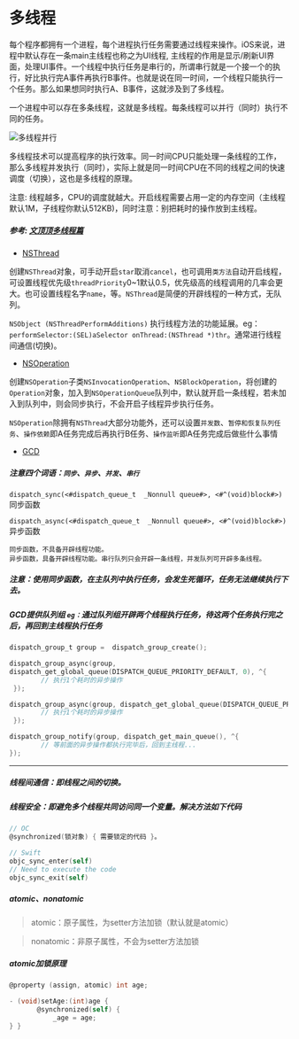 # 多线程

每个程序都拥有一个进程，每个进程执行任务需要通过线程来操作。iOS来说，进程中默认存在一条main主线程也称之为UI线程, 主线程的作用是显示/刷新UI界面，处理UI事件。一个线程中执行任务是串行的，所谓串行就是一个接一个的执行，好比执行完A事件再执行B事件。也就是说在同一时间，一个线程只能执行一个任务。那么如果想同时执行A、B事件，这就涉及到了多线程。

一个进程中可以存在多条线程，这就是多线程。每条线程可以并行（同时）执行不同的任务。

![多线程并行](http://upload-images.jianshu.io/upload_images/1766530-86c92a7d3c5398c1.png?imageMogr2/auto-orient/strip%7CimageView2/2/w/1240)

多线程技术可以提高程序的执行效率。同一时间CPU只能处理一条线程的工作，那么多线程并发执行（同时），实际上就是同一时间CPU在不同的线程之间的快速调度（切换），这也是多线程的原理。

注意: 线程越多，CPU的调度就越大。开启线程需要占用一定的内存空间（主线程默认1M，子线程你默认512KB)，同时注意：别把耗时的操作放到主线程。


##### 参考: [文顶顶多线程篇](http://www.cnblogs.com/wendingding/tag/多线程篇/)

- [NSThread](https://developer.apple.com/documentation/foundation/nsthread)

创建`NSThread`对象，可手动开启`star`取消`cancel`，也可调用`类方法`自动开启线程，可设置线程优先级`threadPriority`0~1默认0.5，优先级高的线程调用的几率会更大。也可设置线程名字`name`，等。`NSThread`是简便的开辟线程的一种方式，无队列。

`NSObject (NSThreadPerformAdditions)`
执行线程方法的功能延展。eg：`performSelector:(SEL)aSelector onThread:(NSThread *)thr`。通常进行线程间通信(切换)。

- [NSOperation](https://developer.apple.com/documentation/foundation/nsoperation)

创建`NSOperation`子类`NSInvocationOperation`、`NSBlockOperation`，将创建的`Operation`对象，加入到`NSOperationQueue`队列中，默认就开启一条线程，若未加入到队列中，则会同步执行，不会开启子线程异步执行任务。

`NSOperation`除拥有`NSThread`大部分功能外，还可以设置`并发数`、`暂停和恢复队列任务`、`操作依赖`即A任务完成后再执行B任务、`操作监听`即A任务完成后做些什么事情

- [GCD](https://developer.apple.com/documentation/dispatch)


##### 注意四个词语：`同步`、`异步`、`并发`、`串行`

`dispatch_sync(<#dispatch_queue_t  _Nonnull queue#>, <#^(void)block#>)`同步函数

`dispatch_async(<#dispatch_queue_t  _Nonnull queue#>, <#^(void)block#>)`异步函数

```
同步函数，不具备开辟线程功能。
异步函数，具备开辟线程功能。串行队列只会开辟一条线程，并发队列可开辟多条线程。
```


##### 注意：使用同步函数，在主队列中执行任务，会发生死循环，任务无法继续执行下去。

##### GCD提供队列组 `eg：`通过队列组开辟两个线程执行任务，待这两个任务执行完之后，再回到主线程执行任务

```objective-c
dispatch_group_t group =  dispatch_group_create();

dispatch_group_async(group,
dispatch_get_global_queue(DISPATCH_QUEUE_PRIORITY_DEFAULT, 0), ^{
        // 执行1个耗时的异步操作
 });

dispatch_group_async(group, dispatch_get_global_queue(DISPATCH_QUEUE_PRIORITY_DEFAULT, 0), ^{
        // 执行1个耗时的异步操作
 });

dispatch_group_notify(group, dispatch_get_main_queue(), ^{
        // 等前面的异步操作都执行完毕后，回到主线程...
});
```
 ---


##### 线程间通信：即线程之间的切换。

##### 线程安全：即避免多个线程共同访问同一个变量。解决方法如下代码
```objective-c
// OC
@synchronized(锁对象) { 需要锁定的代码 }。
```
```Swift
// Swift
objc_sync_enter(self)
// Need to execute the code
objc_sync_exit(self)
```


##### atomic、nonatomic
> atomic：原子属性，为setter方法加锁（默认就是atomic）

> nonatomic：非原子属性，不会为setter方法加锁


##### atomic加锁原理
```objective-c
@property (assign, atomic) int age;

- (void)setAge:(int)age {
       @synchronized(self) {
           _age = age;
} }
```
